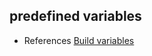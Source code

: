 ## predefined variables 
- References [Build variables ](https://learn.microsoft.com/en-us/azure/devops/pipelines/build/variables?view=azure-devops&tabs=yaml#build-variables-devops-services)